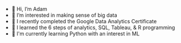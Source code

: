 - 👋 Hi, I’m Adam
- 👀 I’m interested in making sense of big data 
- 🌱 I recently completed the Google Data Analytics Certificate 
- 🌱 I learned the 6 steps of analytics, SQL, Tableau, & R programming
- 💞️ I'm currently learning Python with an interest in ML



